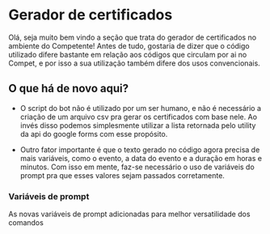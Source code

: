 # Gerador de certificados

Olá, seja muito bem vindo a seção que trata do gerador de certificados no ambiente do Competente!
Antes de tudo, gostaria de dizer que o código utilizado difere bastante em relação aos códigos que circulam por ai no Compet, e por isso a sua utilização também difere dos usos convencionais.

## O que há de novo aqui?

* O script do bot não é utilizado por um ser humano, e não é necessário a criação de um arquivo csv pra gerar os certificados com base nele. Ao invés disso podemos simplesmente utilizar a lista retornada pelo utility da api do google forms com esse propósito.

* Outro fator importante é que o texto gerado no código agora precisa de mais variáveis, como o evento, a data do evento e a duração em horas e minutos. Com isso em mente, faz-se necessário o uso de variáveis do prompt pra que esses valores sejam passados corretamente.

### Variáveis de prompt

As novas variáveis de prompt adicionadas para melhor versatilidade dos comandos  